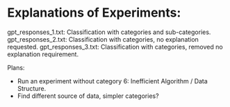 # Explanations of Experiments:

gpt_responses_1.txt: Classification with categories and sub-categories.
gpt_responses_2.txt: Classification with categories, no explanation requested.
gpt_responses_3.txt: Classification with categories, removed no explanation requirement.



Plans:

* Run an experiment without category 6: Inefficient Algorithm / Data Structure.
* Find different source of data, simpler categories?